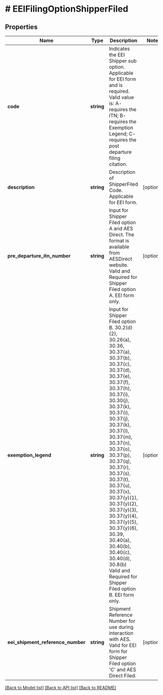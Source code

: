 # # EEIFilingOptionShipperFiled

## Properties

Name | Type | Description | Notes
------------ | ------------- | ------------- | -------------
**code** | **string** | Indicates the EEI Shipper sub option.  Applicable for EEI form and is required. Valid value is: A- requires the ITN; B- requires the Exemption Legend; C- requires the post departure filing citation. |
**description** | **string** | Description of ShipperFiled Code.  Applicable for EEI form. | [optional]
**pre_departure_itn_number** | **string** | Input for Shipper Filed option A and AES Direct. The format is available from AESDirect website.  Valid and Required for Shipper Filed option A. EEI form only. | [optional]
**exemption_legend** | **string** | Input for Shipper Filed option B. 30.2(d)(2), 30.26(a), 30.36, 30.37(a), 30.37(b), 30.37(c), 30.37(d), 30.37(e), 30.37(f), 30.37(h), 30.37(i), 30.30(j), 30.37(k), 30.37(i), 30.37(j), 30.37(k), 30.37(l), 30.37(m), 30.37(n), 30.37(o), 30.37(p), 30.37(q), 30.37(r), 30.37(s), 30.37(t), 30.37(u), 30.37(x), 30.37(y)(1), 30.37(y)(2), 30.37(y)(3), 30.37(y)(4), 30.37(y)(5), 30.37(y)(6), 30.39, 30.40(a), 30.40(b), 30.40(c), 30.40(d), 30.8(b)  Valid and Required for Shipper Filed option B. EEI form only. | [optional]
**eei_shipment_reference_number** | **string** | Shipment Reference Number for use during interaction with AES. Valid for EEI form for Shipper Filed option &#39;C&#39; and AES Direct Filed. | [optional]

[[Back to Model list]](../../README.md#models) [[Back to API list]](../../README.md#endpoints) [[Back to README]](../../README.md)
